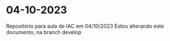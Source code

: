 # 04-10-2023
Repositório para aula de IAC em 04/10/2023
Estou alterando este documento, na branch develop